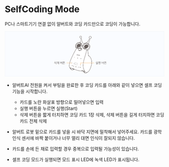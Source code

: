# SelfCoding Mode
PC나 스마트기기 연결 없이 알버트와 코딩 카드만으로 코딩이 가능합니다.


![albert AI sefmode](./images/albert01.png)


- 알버트AI 전원을 켜서 부팅을 완료한 후 코딩 카드를 아래와 같이 넣으면 셀프 코딩 기능을 시작합니다.

  - 카드를 노란 화살표 방향으로 밀어넣으면 입력
  - 실행 버튼을 누르면 실행(Start)
  - 삭제 버튼을 짧게 터치하면 코딩 카드 1장 삭제, 삭제 버튼을 길게 터치하면 코딩 카드 전체 삭제
  
- 알버트 로봇 밑으로 카드를 넣을 시 바닥 지면에 밀착해서 넣어주세요. 카드를 광학 인식 센서에 바짝 붙이거나 너무 멀리 대면 인식이 잘되지 않습니다.
- 카드를 손에 든 채로 입력할 경우 중복으로 입력될 가능성이 있습니다.
- 셀프 코딩 모드가 실행되면 모드 표시 LED에 녹색 LED가 표시됩니다.
